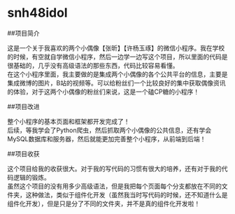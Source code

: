 # snh48idol

##项目简介

这是一个关于我喜欢的两个小偶像【张昕】【许杨玉琢】的微信小程序。我在学校的时候，有空就自学微信小程序，然后一边学一边写这个项目，所以里面的代码是很基础的，几乎没有高级语法的那些东西，代码比较容易看懂。  
在这个小程序里面，我主要做的是集成两个小偶像的各个公共平台的信息，主要是集成微博的图片，B站的视频等。可以给粉丝们一个比较良好的集中获取偶像资讯的体验，对于这两个小偶像的粉丝们来说，这是一个磕CP糖的小程序！


##项目改进

整个小程序的基本页面和框架都开发完成了！  
后续，等我学会了Python爬虫，然后抓取两个小偶像的公共信息，还有学会MySQL数据库和服务器，然后就能更加完善整个小程序，从前端到后端！


##项目收获

这个项目给我的收获很大。对于我的写代码的习惯有很大的培养，还有对于我的代码逻辑的锻炼。  
虽然这个项目的没有用多少高级语法，但是我把每个页面每个分支都放在不同的文件夹，这种做法，类似于组件化开发（虽然我当时写代码的时候，还不知道什么是组件化开发），但是只是分了不同的文件夹，并不是真的组件化开发啦！
